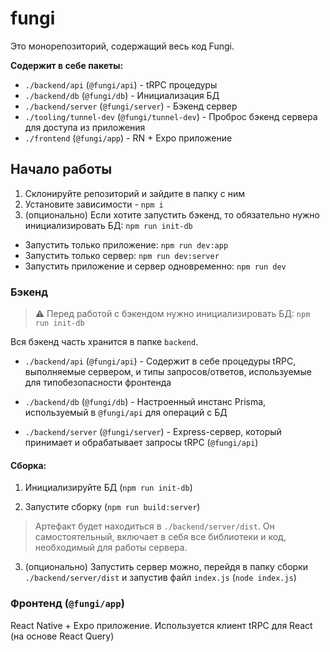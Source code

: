# fungi

Это монорепозиторий, содержащий весь код Fungi.

**Содержит в себе пакеты:**

- `./backend/api` (`@fungi/api`) - tRPC процедуры
- `./backend/db` (`@fungi/db`) - Инициализация БД
- `./backend/server` (`@fungi/server`) - Бэкенд сервер
- `./tooling/tunnel-dev` (`@fungi/tunnel-dev`) - Проброс бэкенд сервера для доступа из приложения
- `./frontend` (`@fungi/app`) - RN + Expo приложение

## Начало работы

1. Склонируйте репозиторий и зайдите в папку с ним
2. Установите зависимости - `npm i`
3. (опционально) Если хотите запустить бэкенд, то обязательно нужно инициализировать БД: `npm run init-db`

- Запустить только приложение: `npm run dev:app`
- Запустить только сервер: `npm run dev:server`
- Запустить приложение и сервер одновременно: `npm run dev`

### Бэкенд

> ⚠️ Перед работой с бэкендом нужно инициализировать БД: `npm run init-db`

Вся бэкенд часть хранится в папке `backend`.

- `./backend/api` (`@fungi/api`) - Содержит в себе процедуры tRPC, выполняемые сервером, и типы запросов/ответов, используемые для типобезопасности фронтенда

- `./backend/db` (`@fungi/db`) - Настроенный инстанс Prisma, используемый в `@fungi/api` для операций с БД

- `./backend/server` (`@fungi/server`) - Express-сервер, который принимает и обрабатывает запросы tRPC (`@fungi/api`)

#### Сборка:

1. Инициализируйте БД (`npm run init-db`)

2. Запустите сборку (`npm run build:server`)

> Артефакт будет находиться в `./backend/server/dist`. Он самостоятельный, включает в себя все библиотеки и код, необходимый для работы сервера.

3. (опционально) Запустить сервер можно, перейдя в папку сборки `./backend/server/dist` и запустив файл `index.js` (`node index.js`)

### Фронтенд (`@fungi/app`)

React Native + Expo приложение. Используется клиент tRPC для React (на основе React Query)
